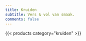 ```yaml
---
title: Kruiden
subtitle: Vers & vol van smaak.
comments: false
---
```


{{< products category="kruiden" >}}
